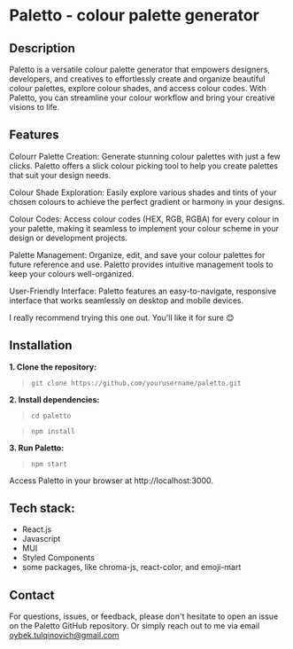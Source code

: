 # Paletto - colour palette generator

## Description

Paletto is a versatile colour palette generator that empowers designers, developers, and creatives to effortlessly create and organize beautiful colour palettes, explore colour shades, and access colour codes. With Paletto, you can streamline your colour workflow and bring your creative visions to life. 



## Features 

Colourr Palette Creation: Generate stunning colour palettes with just a few clicks. Paletto offers a slick colour picking tool to help you create palettes that suit your design needs.

Colour Shade Exploration: Easily explore various shades and tints of your chosen colours to achieve the perfect gradient or harmony in your designs.

Colour Codes: Access colour codes (HEX, RGB, RGBA) for every colour in your palette, making it seamless to implement your colour scheme in your design or development projects.

Palette Management: Organize, edit, and save your colour palettes for future reference and use. Paletto provides intuitive management tools to keep your colours well-organized.

User-Friendly Interface: Paletto features an easy-to-navigate, responsive interface that works seamlessly on desktop and mobile devices.

I really recommend trying this one out. You'll like it for sure 😊



## Installation

**1. Clone the repository:** 
> `git clone https://github.com/yourusername/paletto.git`

**2. Install dependencies:**
> `cd paletto`

> `npm install`

**3. Run Paletto:** 
> `npm start`

Access Paletto in your browser at http://localhost:3000.



## Tech stack: 

- React.js 
- Javascript 
- MUI 
- Styled Components 
- some packages, like chroma-js, react-color, and emoji-mart



## Contact

For questions, issues, or feedback, please don't hesitate to open an issue on the Paletto GitHub repository.
Or simply reach out to me via email oybek.tulqinovich@gmail.com 
